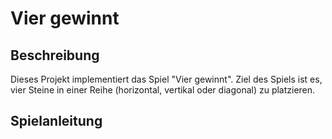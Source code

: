 # Vier gewinnt

## Beschreibung
Dieses Projekt implementiert das Spiel "Vier gewinnt". Ziel des Spiels ist es, vier Steine in einer Reihe (horizontal, vertikal oder diagonal) zu platzieren.

## Spielanleitung

